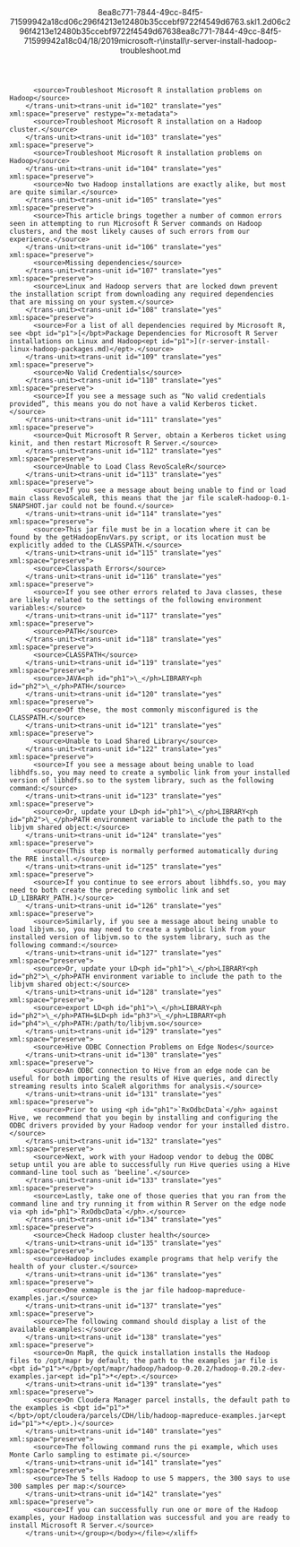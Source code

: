 <?xml version="1.0"?><xliff version="1.2" xmlns="urn:oasis:names:tc:xliff:document:1.2" xmlns:xsi="http://www.w3.org/2001/XMLSchema-instance" xsi:schemaLocation="urn:oasis:names:tc:xliff:document:1.2 xliff-core-1.2-transitional.xsd"><file datatype="xml" original="r-server-install-hadoop-troubleshoot.md" source-language="en-US" target-language="en-US"><header><tool tool-id="mdxliff" tool-name="mdxliff" tool-version="1.0-d1654b2" tool-company="Microsoft" /><xliffext:skl_file_name xmlns:xliffext="urn:microsoft:content:schema:xliffextensions">8ea8c771-7844-49cc-84f5-71599942a18cd06c296f4213e12480b35ccebf9722f4549d6763.skl</xliffext:skl_file_name><xliffext:version xmlns:xliffext="urn:microsoft:content:schema:xliffextensions">1.2</xliffext:version><xliffext:ms.openlocfilehash xmlns:xliffext="urn:microsoft:content:schema:xliffextensions">d06c296f4213e12480b35ccebf9722f4549d6763</xliffext:ms.openlocfilehash><xliffext:ms.sourcegitcommit xmlns:xliffext="urn:microsoft:content:schema:xliffextensions">8ea8c771-7844-49cc-84f5-71599942a18c</xliffext:ms.sourcegitcommit><xliffext:ms.lasthandoff xmlns:xliffext="urn:microsoft:content:schema:xliffextensions">04/18/2019</xliffext:ms.lasthandoff><xliffext:ms.openlocfilepath xmlns:xliffext="urn:microsoft:content:schema:xliffextensions">microsoft-r\install\r-server-install-hadoop-troubleshoot.md</xliffext:ms.openlocfilepath></header><body><group id="content" extype="content"><trans-unit id="101" translate="yes" xml:space="preserve" restype="x-metadata">
          <source>Troubleshoot Microsoft R installation problems on Hadoop</source>
        </trans-unit><trans-unit id="102" translate="yes" xml:space="preserve" restype="x-metadata">
          <source>Troubleshoot Microsoft R installation on a Hadoop cluster.</source>
        </trans-unit><trans-unit id="103" translate="yes" xml:space="preserve">
          <source>Troubleshoot Microsoft R installation problems on Hadoop</source>
        </trans-unit><trans-unit id="104" translate="yes" xml:space="preserve">
          <source>No two Hadoop installations are exactly alike, but most are quite similar.</source>
        </trans-unit><trans-unit id="105" translate="yes" xml:space="preserve">
          <source>This article brings together a number of common errors seen in attempting to run Microsoft R Server commands on Hadoop clusters, and the most likely causes of such errors from our experience.</source>
        </trans-unit><trans-unit id="106" translate="yes" xml:space="preserve">
          <source>Missing dependencies</source>
        </trans-unit><trans-unit id="107" translate="yes" xml:space="preserve">
          <source>Linux and Hadoop servers that are locked down prevent the installation script from downloading any required dependencies that are missing on your system.</source>
        </trans-unit><trans-unit id="108" translate="yes" xml:space="preserve">
          <source>For a list of all dependencies required by Microsoft R, see <bpt id="p1">[</bpt>Package Dependencies for Microsoft R Server installations on Linux and Hadoop<ept id="p1">](r-server-install-linux-hadoop-packages.md)</ept>.</source>
        </trans-unit><trans-unit id="109" translate="yes" xml:space="preserve">
          <source>No Valid Credentials</source>
        </trans-unit><trans-unit id="110" translate="yes" xml:space="preserve">
          <source>If you see a message such as “No valid credentials provided”, this means you do not have a valid Kerberos ticket.</source>
        </trans-unit><trans-unit id="111" translate="yes" xml:space="preserve">
          <source>Quit Microsoft R Server, obtain a Kerberos ticket using kinit, and then restart Microsoft R Server.</source>
        </trans-unit><trans-unit id="112" translate="yes" xml:space="preserve">
          <source>Unable to Load Class RevoScaleR</source>
        </trans-unit><trans-unit id="113" translate="yes" xml:space="preserve">
          <source>If you see a message about being unable to find or load main class RevoScaleR, this means that the jar file scaleR-hadoop-0.1-SNAPSHOT.jar could not be found.</source>
        </trans-unit><trans-unit id="114" translate="yes" xml:space="preserve">
          <source>This jar file must be in a location where it can be found by the getHadoopEnvVars.py script, or its location must be explicitly added to the CLASSPATH.</source>
        </trans-unit><trans-unit id="115" translate="yes" xml:space="preserve">
          <source>Classpath Errors</source>
        </trans-unit><trans-unit id="116" translate="yes" xml:space="preserve">
          <source>If you see other errors related to Java classes, these are likely related to the settings of the following environment variables:</source>
        </trans-unit><trans-unit id="117" translate="yes" xml:space="preserve">
          <source>PATH</source>
        </trans-unit><trans-unit id="118" translate="yes" xml:space="preserve">
          <source>CLASSPATH</source>
        </trans-unit><trans-unit id="119" translate="yes" xml:space="preserve">
          <source>JAVA<ph id="ph1">\_</ph>LIBRARY<ph id="ph2">\_</ph>PATH</source>
        </trans-unit><trans-unit id="120" translate="yes" xml:space="preserve">
          <source>Of these, the most commonly misconfigured is the CLASSPATH.</source>
        </trans-unit><trans-unit id="121" translate="yes" xml:space="preserve">
          <source>Unable to Load Shared Library</source>
        </trans-unit><trans-unit id="122" translate="yes" xml:space="preserve">
          <source>If you see a message about being unable to load libhdfs.so, you may need to create a symbolic link from your installed version of libhdfs.so to the system library, such as the following command:</source>
        </trans-unit><trans-unit id="123" translate="yes" xml:space="preserve">
          <source>Or, update your LD<ph id="ph1">\_</ph>LIBRARY<ph id="ph2">\_</ph>PATH environment variable to include the path to the libjvm shared object:</source>
        </trans-unit><trans-unit id="124" translate="yes" xml:space="preserve">
          <source>(This step is normally performed automatically during the RRE install.</source>
        </trans-unit><trans-unit id="125" translate="yes" xml:space="preserve">
          <source>If you continue to see errors about libhdfs.so, you may need to both create the preceding symbolic link and set LD_LIBRARY_PATH.)</source>
        </trans-unit><trans-unit id="126" translate="yes" xml:space="preserve">
          <source>Similarly, if you see a message about being unable to load libjvm.so, you may need to create a symbolic link from your installed version of libjvm.so to the system library, such as the following command:</source>
        </trans-unit><trans-unit id="127" translate="yes" xml:space="preserve">
          <source>Or, update your LD<ph id="ph1">\_</ph>LIBRARY<ph id="ph2">\_</ph>PATH environment variable to include the path to the libjvm shared object:</source>
        </trans-unit><trans-unit id="128" translate="yes" xml:space="preserve">
          <source>export LD<ph id="ph1">\_</ph>LIBRARY<ph id="ph2">\_</ph>PATH=$LD<ph id="ph3">\_</ph>LIBRARY<ph id="ph4">\_</ph>PATH:/path/to/libjvm.so</source>
        </trans-unit><trans-unit id="129" translate="yes" xml:space="preserve">
          <source>Hive ODBC Connection Problems on Edge Nodes</source>
        </trans-unit><trans-unit id="130" translate="yes" xml:space="preserve">
          <source>An ODBC connection to Hive from an edge node can be useful for both importing the results of Hive queries, and directly streaming results into ScaleR algorithms for analysis.</source>
        </trans-unit><trans-unit id="131" translate="yes" xml:space="preserve">
          <source>Prior to using <ph id="ph1">`RxOdbcData`</ph> against Hive, we recommend that you begin by installing and configuring the ODBC drivers provided by your Hadoop vendor for your installed distro.</source>
        </trans-unit><trans-unit id="132" translate="yes" xml:space="preserve">
          <source>Next, work with your Hadoop vendor to debug the ODBC setup until you are able to successfully run Hive queries using a Hive command-line tool such as ‘beeline’.</source>
        </trans-unit><trans-unit id="133" translate="yes" xml:space="preserve">
          <source>Lastly, take one of those queries that you ran from the command line and try running it from within R Server on the edge node via <ph id="ph1">`RxOdbcData`</ph>.</source>
        </trans-unit><trans-unit id="134" translate="yes" xml:space="preserve">
          <source>Check Hadoop cluster health</source>
        </trans-unit><trans-unit id="135" translate="yes" xml:space="preserve">
          <source>Hadoop includes example programs that help verify the health of your cluster.</source>
        </trans-unit><trans-unit id="136" translate="yes" xml:space="preserve">
          <source>One exmaple is the jar file hadoop-mapreduce-examples.jar.</source>
        </trans-unit><trans-unit id="137" translate="yes" xml:space="preserve">
          <source>The following command should display a list of the available examples:</source>
        </trans-unit><trans-unit id="138" translate="yes" xml:space="preserve">
          <source>On MapR, the quick installation installs the Hadoop files to /opt/mapr by default; the path to the examples jar file is <bpt id="p1">*</bpt>/opt/mapr/hadoop/hadoop-0.20.2/hadoop-0.20.2-dev-examples.jar<ept id="p1">*</ept>.</source>
        </trans-unit><trans-unit id="139" translate="yes" xml:space="preserve">
          <source>On Cloudera Manager parcel installs, the default path to the examples is <bpt id="p1">*</bpt>/opt/cloudera/parcels/CDH/lib/hadoop-mapreduce-examples.jar<ept id="p1">*</ept>.)</source>
        </trans-unit><trans-unit id="140" translate="yes" xml:space="preserve">
          <source>The following command runs the pi example, which uses Monte Carlo sampling to estimate pi.</source>
        </trans-unit><trans-unit id="141" translate="yes" xml:space="preserve">
          <source>The 5 tells Hadoop to use 5 mappers, the 300 says to use 300 samples per map:</source>
        </trans-unit><trans-unit id="142" translate="yes" xml:space="preserve">
          <source>If you can successfully run one or more of the Hadoop examples, your Hadoop installation was successful and you are ready to install Microsoft R Server.</source>
        </trans-unit></group></body></file></xliff>